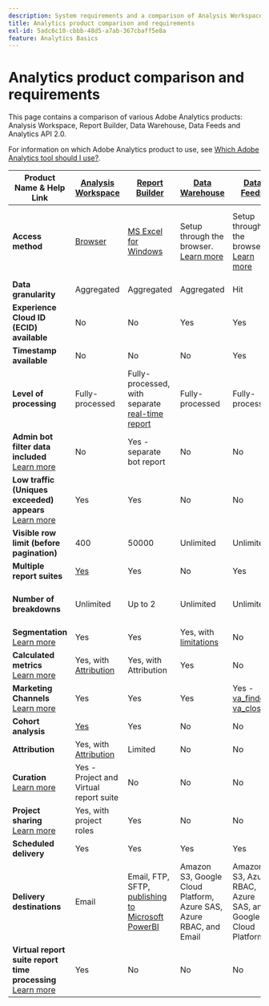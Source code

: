 ```yaml
---
description: System requirements and a comparison of Analysis Workspace, Reports & Analytics, Report Builder, Data Warehouse, and Data Workbench
title: Analytics product comparison and requirements
exl-id: 5adc6c10-cbbb-48d5-a7ab-367cbaff5e8a
feature: Analytics Basics
---
```

# Analytics product comparison and requirements

This page contains a comparison of various Adobe Analytics products: Analysis Workspace, Report Builder, Data Warehouse, Data Feeds and Analytics API 2.0.

For information on which Adobe Analytics product to use, see [Which Adobe Analytics tool should I use?](/help/analyze/get-started/which-analytics-tool.md).

| Product Name & Help Link | [Analysis Workspace](/help/analyze/analysis-workspace/home.md) | [Report Builder](/help/analyze/report-builder/home.md) | [Data Warehouse](/help/export/data-warehouse/data-warehouse.md) | [Data Feeds](/help/export/analytics-data-feed/data-feed-overview.md) | [Analytics API 2.0](https://www.adobe.io/apis/experiencecloud/analytics/docs.html) |
|---|---|---|---|---|---|
| **Access method** | [Browser](/help/analyze/get-started/sys-reqs.md) | [MS Excel for Windows](/help/analyze/report-builder/setup/system-requirements.md) | Setup through the browser. [Learn more](/help/analyze/get-started/sys-reqs.md)  | Setup through the browser. [Learn more](/help/export/analytics-data-feed/data-feed-overview.md) | RESTful API tools. Login with Adobe Developer credentials. [Learn more](https://developer.adobe.com/analytics-apis/docs/2.0/) |
| **Data granularity** | Aggregated |  Aggregated | Aggregated | Hit | Aggregated |
| **Experience Cloud ID (ECID) available** | No |  No | Yes | Yes | No |
| **Timestamp available** | No | No | No | Yes | No |
| **Level of processing** | Fully-processed |  Fully-processed, with separate [real-time report](/help/admin/admin/c-manage-report-suites/c-edit-report-suites/realtime/realtime.md) | Fully-processed |  Fully-processed | Fully-processed |
| **Admin bot filter data included** <br> [Learn more](/help/admin/admin/c-manage-report-suites/c-edit-report-suites/general/bot-removal/bot-removal.md) | No | Yes - separate bot report | No | No | No |
| **Low traffic (Uniques exceeded) appears** <br> [Learn more](/help/technotes/low-traffic.md) | Yes | Yes | No | No | Yes |
| **Visible row limit (before pagination)** | 400 | 50000 | Unlimited | Unlimited | 50000 |
| **Multiple report suites** | [Yes](/help/analyze/analysis-workspace/build-workspace-project/multiple-report-suites.md) |  Yes | No | Yes | No | Yes |
| **Number of breakdowns** | Unlimited | Up to 2 | Unlimited | Unlimited | Unlimited, run across multiple queries |
| **Segmentation** <br> [Learn more](/help/components/segmentation/segmentation-workflow/seg-workflow.md) | Yes | Yes | Yes, with [limitations](/help/components/segmentation/seg-reference/seg-compatibility.md) | No | Yes |
| **Calculated metrics** <br> [Learn more](/help/components/c-calcmetrics/cm-overview.md) | Yes, with [Attribution](/help/analyze/analysis-workspace/attribution/overview.md) | Yes, with Attribution | Yes |No | Yes, with [Attribution](/help/analyze/analysis-workspace/attribution/overview.md) |
| **Marketing Channels** <br> [Learn more](/help/components/c-marketing-channels/c-getting-started-mchannel.md) | Yes | Yes | Yes | Yes - [va_finder, va_closer](/help/export/analytics-data-feed/c-df-contents/datafeeds-reference.md) | Yes |
| **Cohort analysis** | [Yes](/help/analyze/analysis-workspace/visualizations/cohort-table/cohort-analysis.md) | Yes | No | No | No |
| **Attribution** | Yes, with [Attribution](/help/analyze/analysis-workspace/attribution/overview.md) | Limited | No | No | Yes, with [Attribution](/help/analyze/analysis-workspace/attribution/overview.md) | No |
| **Curation** <br> [Learn more](/help/analyze/analysis-workspace/curate-share/curate.md) | Yes - Project and Virtual report suite | No | No | No | Yes - Virtual report suite only |
| **Project sharing** <br> [Learn more](/help/analyze/analysis-workspace/curate-share/share-projects.md) | Yes, with project roles | Yes | No | No | No |
| **Scheduled delivery** | Yes | Yes | Yes | Yes | No |
| **Delivery destinations** | Email | Email, FTP, SFTP, [publishing to Microsoft PowerBI](/help/analyze/report-builder/c-publish-power-bi/power-bi.md) | Amazon S3, Google Cloud Platform, Azure SAS, Azure RBAC, and Email | Amazon S3, Azure RBAC, Azure SAS, and Google Cloud Platform  | - |
| **Virtual report suite report time processing** <br> [Learn more](/help/components/vrs/vrs-report-time-processing.md) | Yes | No | No | No | Yes |
